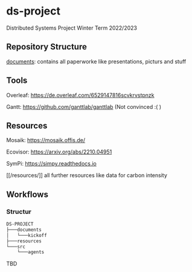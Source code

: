 # ds-project
Distributed Systems Project Winter Term 2022/2023

## Repository Structure

[documents](/documents/): contains all paperworke like presentations, picturs and stuff

## Tools

Overleaf: https://de.overleaf.com/6529147816scvkrvstpnzk

Gantt: https://github.com/ganttlab/ganttlab (Not convinced :( )

## Resources

Mosaik: https://mosaik.offis.de/

Ecovisor: https://arxiv.org/abs/2210.04951

SymPi: https://simpy.readthedocs.io

[[/resources/]] all further resources like data for carbon intensity

## Workflows

### Structur

```bash
DS-PROJECT
├───documents
│   └───kickoff
├───resources
└───src
    └───agents
```

TBD
